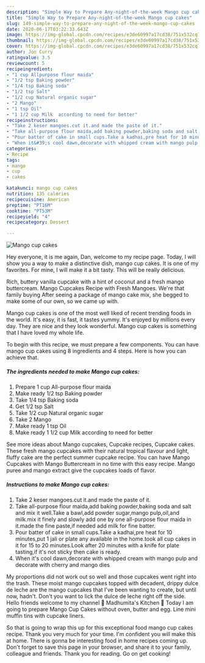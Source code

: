 ```yaml
---
description: "Simple Way to Prepare Any-night-of-the-week Mango cup cakes"
title: "Simple Way to Prepare Any-night-of-the-week Mango cup cakes"
slug: 149-simple-way-to-prepare-any-night-of-the-week-mango-cup-cakes
date: 2020-06-17T03:22:33.643Z
image: https://img-global.cpcdn.com/recipes/e3de60997a17cd38/751x532cq70/mango-cup-cakes-recipe-main-photo.jpg
thumbnail: https://img-global.cpcdn.com/recipes/e3de60997a17cd38/751x532cq70/mango-cup-cakes-recipe-main-photo.jpg
cover: https://img-global.cpcdn.com/recipes/e3de60997a17cd38/751x532cq70/mango-cup-cakes-recipe-main-photo.jpg
author: Jon Curry
ratingvalue: 3.5
reviewcount: 5
recipeingredient:
- "1 cup Allpurpose flour maida"
- "1/2 tsp Baking powder"
- "1/4 tsp Baking soda"
- "1/2 tsp Salt"
- "1/2 cup Natural organic sugar"
- "2 Mango"
- "1 tsp Oil"
- "1 1/2 cup Milk  according to need for better"
recipeinstructions:
- "Take 2 keser mangoes.cut it.and made the paste of it."
- "Take all-purpose flour maida,add baking powder,baking soda and salt and mix it well.Take a bawl,add powder sugar,mango pulp,oil,and milk.mix it finely and slowly add one by one all-purpose flour maida in it.made the fine paste,if needed add milk for fine batter."
- "Pour batter of cake in small cups.Take a kadhai,pre heat for 10 minutes,put 1 jali or plate any available in the home.took all cup cakes in it for 15 to 20 minutes.Look after 20 minutes with a knife for plate tasting,if it&#39;s not sticky then cake is ready."
- "When it&#39;s cool dawn,decorate with whipped cream with mango pulp and decorate with cherry and mango dies"
categories:
- Recipe
tags:
- mango
- cup
- cakes

katakunci: mango cup cakes 
nutrition: 135 calories
recipecuisine: American
preptime: "PT16M"
cooktime: "PT53M"
recipeyield: "4"
recipecategory: Dessert

---
```



![Mango cup cakes](https://img-global.cpcdn.com/recipes/e3de60997a17cd38/751x532cq70/mango-cup-cakes-recipe-main-photo.jpg)

Hey everyone, it is me again, Dan, welcome to my recipe page. Today, I will show you a way to make a distinctive dish, mango cup cakes. It is one of my favorites. For mine, I will make it a bit tasty. This will be really delicious.

Rich, buttery vanilla cupcake with a hint of coconut and a fresh mango buttercream. Mango Cupcakes Recipe with Fresh Mangoes. We&#39;re that family buying After seeing a package of mango cake mix, she begged to make some of our own, so we came up with.

Mango cup cakes is one of the most well liked of recent trending foods in the world. It's easy, it is fast, it tastes yummy. It's enjoyed by millions every day. They are nice and they look wonderful. Mango cup cakes is something that I have loved my whole life.


To begin with this recipe, we must prepare a few components. You can have mango cup cakes using 8 ingredients and 4 steps. Here is how you can achieve that.

<!--inarticleads1-->

##### The ingredients needed to make Mango cup cakes:

1. Prepare 1 cup All-purpose flour maida
1. Make ready 1/2 tsp Baking powder
1. Take 1/4 tsp Baking soda
1. Get 1/2 tsp Salt
1. Take 1/2 cup Natural organic sugar
1. Take 2 Mango
1. Make ready 1 tsp Oil
1. Make ready 1 1/2 cup Milk  according to need for better


See more ideas about Mango cupcakes, Cupcake recipes, Cupcake cakes. These fresh mango cupcakes with their natural tropical flavour and light, fluffy cake are the perfect summer cupcake recipe. You can have Mango Cupcakes with Mango Buttercream in no time with this easy recipe. Mango puree and mango extract give the cupcakes loads of flavor. 

<!--inarticleads2-->

##### Instructions to make Mango cup cakes:

1. Take 2 keser mangoes.cut it.and made the paste of it.
1. Take all-purpose flour maida,add baking powder,baking soda and salt and mix it well.Take a bawl,add powder sugar,mango pulp,oil,and milk.mix it finely and slowly add one by one all-purpose flour maida in it.made the fine paste,if needed add milk for fine batter.
1. Pour batter of cake in small cups.Take a kadhai,pre heat for 10 minutes,put 1 jali or plate any available in the home.took all cup cakes in it for 15 to 20 minutes.Look after 20 minutes with a knife for plate tasting,if it&#39;s not sticky then cake is ready.
1. When it&#39;s cool dawn,decorate with whipped cream with mango pulp and decorate with cherry and mango dies


My proportions did not work out so well and those cupcakes went right into the trash. These moist mango cupcakes topped with decadent, drippy dulce de leche are the mango cupcakes that I&#39;ve been wanting to create, but until now, hadn&#39;t. Don&#39;t you want to lick the dulce de leche right off the side. Hello friends welcome to my channel 🙏 Madhumita&#39;s Kitchen 🙏 Today I am going to prepare Mango Cup Cakes without oven, butter and egg. Line mini muffin tins with cupcake liners. 

So that is going to wrap this up for this exceptional food mango cup cakes recipe. Thank you very much for your time. I'm confident you will make this at home. There is gonna be interesting food in home recipes coming up. Don't forget to save this page in your browser, and share it to your family, colleague and friends. Thank you for reading. Go on get cooking!
